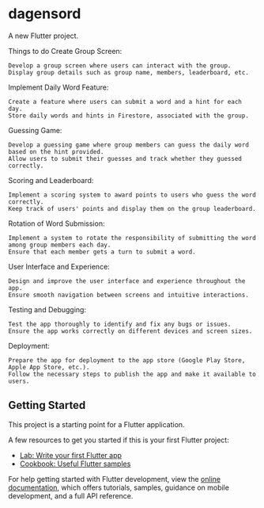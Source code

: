 # dagensord

A new Flutter project.

Things to do
Create Group Screen:

    Develop a group screen where users can interact with the group.
    Display group details such as group name, members, leaderboard, etc.

Implement Daily Word Feature:

    Create a feature where users can submit a word and a hint for each day.
    Store daily words and hints in Firestore, associated with the group.

Guessing Game:

    Develop a guessing game where group members can guess the daily word based on the hint provided.
    Allow users to submit their guesses and track whether they guessed correctly.

Scoring and Leaderboard:

    Implement a scoring system to award points to users who guess the word correctly.
    Keep track of users' points and display them on the group leaderboard.

Rotation of Word Submission:

    Implement a system to rotate the responsibility of submitting the word among group members each day.
    Ensure that each member gets a turn to submit a word.

User Interface and Experience:

    Design and improve the user interface and experience throughout the app.
    Ensure smooth navigation between screens and intuitive interactions.

Testing and Debugging:

    Test the app thoroughly to identify and fix any bugs or issues.
    Ensure the app works correctly on different devices and screen sizes.

Deployment:

    Prepare the app for deployment to the app store (Google Play Store, Apple App Store, etc.).
    Follow the necessary steps to publish the app and make it available to users.

## Getting Started

This project is a starting point for a Flutter application.

A few resources to get you started if this is your first Flutter project:

- [Lab: Write your first Flutter app](https://docs.flutter.dev/get-started/codelab)
- [Cookbook: Useful Flutter samples](https://docs.flutter.dev/cookbook)

For help getting started with Flutter development, view the
[online documentation](https://docs.flutter.dev/), which offers tutorials,
samples, guidance on mobile development, and a full API reference.
